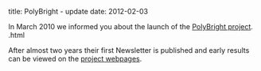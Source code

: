 title: PolyBright - update
date: 2012-02-03 

In March 2010 we informed you about the launch of the [PolyBright project](/content/Extending-process-limits-laser-polymer-weldin/Extending-process-limits-laser-polymer-weldin.html).  .html
  
After almost two years their first Newsletter is published and early results can be viewed on the [project webpages](http://www.polybright.eu/145749.html). 